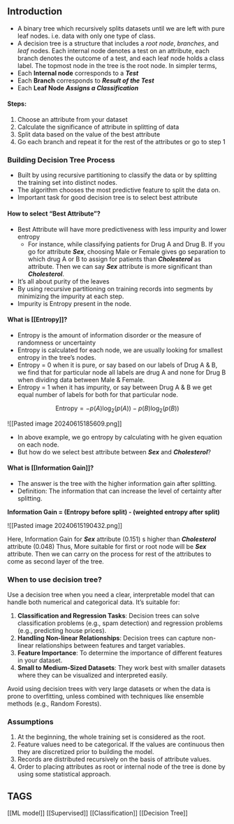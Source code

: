 ## Introduction
- A binary tree which recursively splits datasets until we are left with pure leaf nodes. i.e. data with only one type of class.
- A decision tree is a structure that includes a *root node*, *branches*, and *leaf* nodes. Each internal node denotes a test on an attribute, each branch denotes the outcome of a test, and each leaf node holds a class label. The topmost node in the tree is the root node.
In simpler terms,
- Each **Internal node** corresponds to a ***Test***
- Each **Branch** corresponds to ***Result of the Test***
- Each **Leaf Node** ***Assigns a Classification***

#### Steps:
1. Choose an attribute from your dataset
2. Calculate the significance of attribute in splitting of data
3. Split data based on the value of the best attribute
4. Go each branch and repeat it for the rest of the attributes or go to step 1

### Building Decision Tree Process
- Built by using recursive partitioning to classify the data or by splitting the training set into distinct nodes.
- The algorithm chooses the most predictive feature to split the data on.
- Important task for good decision tree is to select best attribute 

#### How to select “Best Attribute”?
- Best Attribute will have more predictiveness with less impurity and lower entropy
	- For instance, while classifying patients for Drug A and Drug B. If you go for attribute ***Sex***, choosing Male or Female gives go separation to which drug A or B to assign for patients than ***Cholesterol*** as attribute. Then we can say ***Sex*** attribute is more significant than ***Cholesterol***.
- It’s all about purity of the leaves 
- By using recursive partitioning on training records into segments by minimizing the impurity at each step. 
- Impurity is Entropy present in the node. 

#### What is [[Entropy]]?
- Entropy is the amount of information disorder or the measure of randomness or uncertainty
- Entropy is calculated for each node, we are usually looking for smallest entropy in the tree’s nodes. 
- Entropy = 0 when it is pure, or say based on our labels of Drug A & B, we find that for particular node all labels are drug A and none for Drug B when dividing data between Male & Female.
- Entropy = 1 when it has impurity, or say between Drug A & B we get equal number of labels for both for that particular node. 

$$
\text{Entropy} = - p(A) \log_2(p(A)) - p(B) \log_2(p(B))
$$

![[Pasted image 20240615185609.png]]

- In above example, we go entropy by calculating with he given equation on each node. 
- But how do we select best attribute between ***Sex*** and ***Cholesterol***?
#### What is [[Information Gain]]?
- The answer is the tree with the higher information gain after splitting.
- Definition: The information that can increase the level of certainty after splitting. 

**Information Gain = (Entropy before split) - (weighted entropy after split)**

![[Pasted image 20240615190432.png]]

Here, Information Gain for ***Sex*** attribute (0.151) s higher than ***Cholesterol*** attribute (0.048)
Thus, More suitable for first or root node will be ***Sex*** attribute. Then we can carry on the process for rest of the attributes to come as second layer of the tree. 

### When to use decision tree? 
Use a decision tree when you need a clear, interpretable model that can handle both numerical and categorical data. It’s suitable for:

1. **Classification and Regression Tasks**: Decision trees can solve classification problems (e.g., spam detection) and regression problems (e.g., predicting house prices).
2. **Handling Non-linear Relationships**: Decision trees can capture non-linear relationships between features and target variables.
3. **Feature Importance**: To determine the importance of different features in your dataset.
4. **Small to Medium-Sized Datasets**: They work best with smaller datasets where they can be visualized and interpreted easily.  

Avoid using decision trees with very large datasets or when the data is prone to overfitting, unless combined with techniques like ensemble methods (e.g., Random Forests).
### Assumptions
1.  At the beginning, the whole training set is considered as the root.
2.  Feature values need to be categorical. If the values are continuous then they are discretized prior to building the model.
3.  Records are distributed recursively on the basis of attribute values.
4.  Order to placing attributes as root or internal node of the tree is done by using some statistical approach.
## TAGS
[[ML model]] [[Supervised]] [[Classification]] [[Decision Tree]]